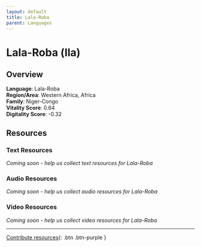 ```yaml
---
layout: default
title: Lala-Roba
parent: Languages
---
```


# Lala-Roba (lla)

## Overview

**Language**: Lala-Roba  
**Region/Area**: Western Africa, Africa  
**Family**: Niger-Congo  
**Vitality Score**: 0.64  
**Digitality Score**: -0.32  

## Resources

### Text Resources
*Coming soon - help us collect text resources for Lala-Roba*

### Audio Resources
*Coming soon - help us collect audio resources for Lala-Roba*

### Video Resources
*Coming soon - help us collect video resources for Lala-Roba*

---

[Contribute resources](https://fairtrain.github.io/){: .btn .btn-purple }
